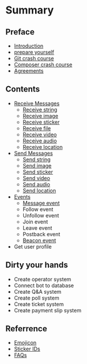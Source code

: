 # Summary

## Preface

* [Introduction](README.md)
* [prepare yourself](prepare-yourself.md)
* [Git crash course](git-crash-course.md)
* [Composer crash course](composer.md)
* [Agreements](system-requirement.md)

## Contents

* [Receive Messages ](messages/send-string.md)
  * [Receive string](messages/send-string/receive-string.md)
  * [Receive image](messages/send-string/receive-image.md)
  * [Receive sticker](messages/send-string/receive-sticker.md)
  * [Receive file](messages/send-string/receive-file.md)
  * [Receive video](messages/send-string/receive-video.md)
  * [Receive audio](messages/send-string/receive-audio.md)
  * [Receive location](messages/send-string/receive-location.md)
* [Send Messages ](messages/messages.md)
  * [Send string](messages/messages/send-string.md)
  * [Send image](messages/messages/send-image.md)
  * [Send sticker](messages/messages/send-sticker.md)
  * [Send video](messages/messages/send-video.md)
  * [Send audio](messages/messages/send-audio.md)
  * [Send location](messages/messages/send-location.md)
* [Events](messages/send-image.md)
  * [Message event](messages/send-image/message.md)
  * Follow event
  * Unfollow event
  * Join event
  * Leave event
  * Postback event
  * [Beacon event](messages/send-image/beacon-event.md)
* Get user profile

## Dirty your hands

* Create operator system
* Connect bot to database
* Create Q&A system
* Create poll system
* Create ticket system
* Create payment slip system

## Referrence

* [Emojicon](ref/emojicon.md)
* [Sticker IDs](ref/sticker-ids.md)
* [FAQs](ref/faqs.md)

